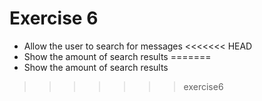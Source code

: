 # Exercise 6

- Allow the user to search for messages
<<<<<<< HEAD
- Show the amount of search results
=======
- Show the amount of search results
>>>>>>> exercise6
